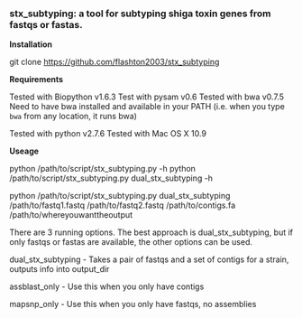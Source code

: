 ### stx_subtyping: a tool for subtyping shiga toxin genes from fastqs or fastas.

**Installation**

git clone https://github.com/flashton2003/stx_subtyping

**Requirements**

Tested with Biopython v1.6.3
Test with pysam v0.6
Tested with bwa v0.7.5
Need to have bwa installed and available in your PATH (i.e. when you type `bwa` from any location, it runs bwa)

Tested with python v2.7.6
Tested with Mac OS X 10.9

**Useage**

python /path/to/script/stx_subtyping.py -h
python /path/to/script/stx_subtyping.py dual_stx_subtyping -h

python /path/to/script/stx_subtyping.py dual_stx_subtyping /path/to/fastq1.fastq /path/to/fastq2.fastq /path/to/contigs.fa /path/to/whereyouwanttheoutput

There are 3 running options. The best approach is dual_stx_subtyping, but if only fastqs or fastas are available, the other options can be used.

dual\_stx\_subtyping - Takes a pair of fastqs and a set of contigs for a strain, outputs info into output_dir

assblast_only - Use this when you only have contigs

mapsnp_only - Use this when you only have fastqs, no assemblies


